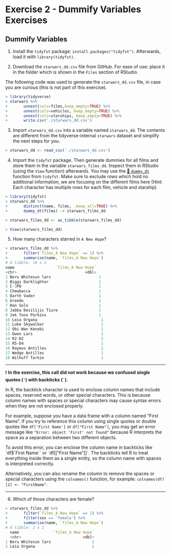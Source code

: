 Exercise 2 - Dummify Variables Exercises
================

## Dummify Variables

1.  Install the `tidyfst` package: `install.packages("tidyfst")`.
    Afterwards, load it with `library(tidyfst)`.

2.  Download the `starwars_dd.csv` file from GitHub. For ease of use:
    place it in the folder which is shown in the `Files` section of
    RStudio.

The following code was used to generate the `starwars_dd.csv` file, in
case you are curious (this is not part of this exercise).

``` r
> library(tidyverse)
> starwars %>% 
+       unnest(cols=films,keep_empty=TRUE) %>% 
+       unnest(cols=vehicles, keep_empty=TRUE) %>% 
+       unnest(cols=starships, keep_empty=TRUE) %>%
+       write.csv('./starwars_dd.csv')
```

3.  Import `starwars_dd.csv` into a variable named `starwars_dd`. The
    contents are different from the tidyverse-internal `starwars`
    dataset and simplify the next steps for you.

``` r
> starwars_dd <- read_csv('./starwars_dd.csv')
```

4.  Import the `tidyfst` package. Then generate dummies for all films
    and store them in the variable `starwars_films_dd`. Inspect them in
    RStudio (using the `View` function) afterwards. You may use the
    [:book:
    `dummy_dt`](https://www.rdocumentation.org/packages/tidyfst/versions/0.9.9/topics/dummy_dt)
    function from `tidyfst`. Make sure to exclude rows which hold no
    additional information, we are focusing on the different films here
    (Hint: Each character has multiple rows for each film, vehicle and
    starship)

``` r
> library(tidyfst)
> starwars_dd %>% 
+       distinct(name, films, .keep_all=TRUE) %>% 
+       dummy_dt(films) -> starwars_films_dd

> starwars_films_dd <- as_tibble(starwars_films_dd)

> View(starwars_films_dd)
```

5.  How many characters starred in `A New Hope`?

``` r
> starwars_films_dd %>% 
+       filter(`films_A New Hope` == 1) %>% 
+       summarise(name, `films_A New Hope`)
# A tibble: 18 x 2
name                  `films_A New Hope`
<chr>                              <dbl>
1 Beru Whitesun lars                     1
2 Biggs Darklighter                      1
3 C-3PO                                  1
4 Chewbacca                              1
5 Darth Vader                            1
6 Greedo                                 1
7 Han Solo                               1
8 Jabba Desilijic Tiure                  1
9 Jek Tono Porkins                       1
10 Leia Organa                            1
11 Luke Skywalker                         1
12 Obi-Wan Kenobi                         1
13 Owen Lars                              1
14 R2-D2                                  1
15 R5-D4                                  1
16 Raymus Antilles                        1
17 Wedge Antilles                         1
18 Wilhuff Tarkin                         1 
```

------------------------------------------------------------------------

:heavy_exclamation_mark: **In the exercise, this call did not work
because we confused single quotes (`'`) with backticks (`` ` ``)**.

In R, the backtick character is used to enclose column names that
include spaces, reserved words, or other special characters. This is
because column names with spaces or special characters may cause syntax
errors when they are not enclosed properly.

For example, suppose you have a data frame with a column named “First
Name”. If you try to reference this column using single quotes or double
quotes like `df['First Name']` or `df["First Name"]`, you may get an
error message like `"Error: object 'First' not found"` because R
interprets the space as a separation between two different objects.

To avoid this error, you can enclose the column name in backticks like
\`df\$\`First Name\`\` or \`df\[\[“First Name”\]\]\`. The backticks tell
R to treat everything inside them as a single entity, so the column name
with spaces is interpreted correctly.

Alternatively, you can also rename the column to remove the spaces or
special characters using the `colnames()` function, for example:
`colnames(df)[2] <- "FirstName"`.

------------------------------------------------------------------------

6.  Which of those characters are female?

``` r
> starwars_films_dd %>% 
+       filter(`films_A New Hope` == 1) %>% 
+       filter(sex == 'female') %>% 
+       summarise(name, `films_A New Hope`)
# A tibble: 2 x 2
  name               `films_A New Hope`
  <chr>                           <dbl>
1 Beru Whitesun lars                  1
2 Leia Organa                         1
```
